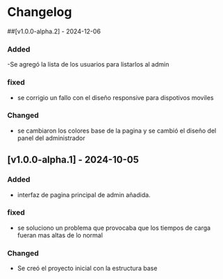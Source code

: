 # Changelog




##[v1.0.0-alpha.2] - 2024-12-06

### Added
-Se agregó la lista de los usuarios para listarlos al admin

### fixed
- se corrigio un fallo con el diseño responsive para dispotivos moviles

### Changed
- se cambiaron los colores base de la pagina y se cambió el diseño del panel del administrador






## [v1.0.0-alpha.1] - 2024-10-05
### Added
- interfaz de pagina principal de admin añadida.


### fixed
- se soluciono un problema que provocaba que los tiempos de carga fueran mas altas de lo normal 

### Changed
- Se creó el proyecto inicial con la estructura base




